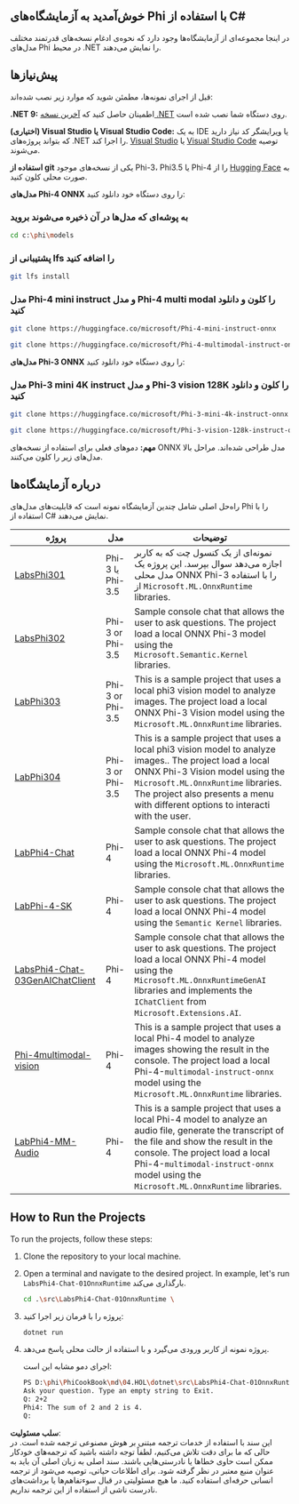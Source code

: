 ## خوش‌آمدید به آزمایشگاه‌های Phi با استفاده از C#

در اینجا مجموعه‌ای از آزمایشگاه‌ها وجود دارد که نحوه‌ی ادغام نسخه‌های قدرتمند مختلف مدل‌های Phi در محیط .NET را نمایش می‌دهند.

## پیش‌نیازها

قبل از اجرای نمونه‌ها، مطمئن شوید که موارد زیر نصب شده‌اند:

**.NET 9:** اطمینان حاصل کنید که [آخرین نسخه .NET](https://dotnet.microsoft.com/download/dotnet?WT.mc_id=aiml-137032-kinfeylo) روی دستگاه شما نصب شده است.

**(اختیاری) Visual Studio یا Visual Studio Code:** به یک IDE یا ویرایشگر کد نیاز دارید که بتواند پروژه‌های .NET را اجرا کند. [Visual Studio](https://visualstudio.microsoft.com?WT.mc_id=aiml-137032-kinfeylo) یا [Visual Studio Code](https://code.visualstudio.com?WT.mc_id=aiml-137032-kinfeylo) توصیه می‌شوند.

**استفاده از git** یکی از نسخه‌های موجود Phi-3، Phi3.5 یا Phi-4 را از [Hugging Face](https://huggingface.co/collections/lokinfey/phi-4-family-679c6f234061a1ab60f5547c) به صورت محلی کلون کنید.

**مدل‌های Phi-4 ONNX** را روی دستگاه خود دانلود کنید:

### به پوشه‌ای که مدل‌ها در آن ذخیره می‌شوند بروید

```bash
cd c:\phi\models
```

### پشتیبانی از lfs را اضافه کنید

```bash
git lfs install 
```

### مدل Phi-4 mini instruct و مدل Phi-4 multi modal را کلون و دانلود کنید

```bash
git clone https://huggingface.co/microsoft/Phi-4-mini-instruct-onnx

git clone https://huggingface.co/microsoft/Phi-4-multimodal-instruct-onnx
```

**مدل‌های Phi-3 ONNX** را روی دستگاه خود دانلود کنید:

### مدل Phi-3 mini 4K instruct و مدل Phi-3 vision 128K را کلون و دانلود کنید

```bash
git clone https://huggingface.co/microsoft/Phi-3-mini-4k-instruct-onnx

git clone https://huggingface.co/microsoft/Phi-3-vision-128k-instruct-onnx-cpu
```

**مهم:** دموهای فعلی برای استفاده از نسخه‌های ONNX مدل طراحی شده‌اند. مراحل بالا مدل‌های زیر را کلون می‌کنند.

## درباره آزمایشگاه‌ها

راه‌حل اصلی شامل چندین آزمایشگاه نمونه است که قابلیت‌های مدل‌های Phi را با استفاده از C# نمایش می‌دهند.

| پروژه | مدل | توضیحات |
| ------------ | -----------| ----------- |
| [LabsPhi301](../../../../../md/04.HOL/dotnet/src/LabsPhi301) | Phi-3 یا Phi-3.5 | نمونه‌ای از یک کنسول چت که به کاربر اجازه می‌دهد سوال بپرسد. این پروژه یک مدل محلی ONNX Phi-3 را با استفاده از `Microsoft.ML.OnnxRuntime` libraries. |
| [LabsPhi302](../../../../../md/04.HOL/dotnet/src/LabsPhi302) | Phi-3 or Phi-3.5 | Sample console chat that allows the user to ask questions. The project load a local ONNX Phi-3 model using the `Microsoft.Semantic.Kernel` libraries. |
| [LabPhi303](../../../../../md/04.HOL/dotnet/src/LabsPhi303) | Phi-3 or Phi-3.5 | This is a sample project that uses a local phi3 vision model to analyze images. The project load a local ONNX Phi-3 Vision model using the `Microsoft.ML.OnnxRuntime` libraries. |
| [LabPhi304](../../../../../md/04.HOL/dotnet/src/LabsPhi304) | Phi-3 or Phi-3.5 | This is a sample project that uses a local phi3 vision model to analyze images.. The project load a local ONNX Phi-3 Vision model using the `Microsoft.ML.OnnxRuntime` libraries. The project also presents a menu with different options to interacti with the user. | 
| [LabPhi4-Chat](../../../../../md/04.HOL/dotnet/src/LabsPhi4-Chat-01OnnxRuntime) | Phi-4 | Sample console chat that allows the user to ask questions. The project load a local ONNX Phi-4 model using the `Microsoft.ML.OnnxRuntime` libraries. |
| [LabPhi-4-SK](../../../../../md/04.HOL/dotnet/src/LabsPhi4-Chat-02SK) | Phi-4 | Sample console chat that allows the user to ask questions. The project load a local ONNX Phi-4 model using the `Semantic Kernel` libraries. |
| [LabsPhi4-Chat-03GenAIChatClient](../../../../../md/04.HOL/dotnet/src/LabsPhi4-Chat-03GenAIChatClient) | Phi-4 | Sample console chat that allows the user to ask questions. The project load a local ONNX Phi-4 model using the `Microsoft.ML.OnnxRuntimeGenAI` libraries and implements the `IChatClient` from `Microsoft.Extensions.AI`. |
| [Phi-4multimodal-vision](../../../../../md/04.HOL/dotnet/src/LabsPhi4-MultiModal-01Images) | Phi-4 | This is a sample project that uses a local Phi-4 model to analyze images showing the result in the console. The project load a local Phi-4-`multimodal-instruct-onnx` model using the `Microsoft.ML.OnnxRuntime` libraries. |
| [LabPhi4-MM-Audio](../../../../../md/04.HOL/dotnet/src/LabsPhi4-MultiModal-02Audio) | Phi-4 |This is a sample project that uses a local Phi-4 model to analyze an audio file, generate the transcript of the file and show the result in the console. The project load a local Phi-4-`multimodal-instruct-onnx` model using the `Microsoft.ML.OnnxRuntime` libraries. |

## How to Run the Projects

To run the projects, follow these steps:

1. Clone the repository to your local machine.

1. Open a terminal and navigate to the desired project. In example, let's run `LabsPhi4-Chat-01OnnxRuntime` بارگذاری می‌کند.

    ```bash
    cd .\src\LabsPhi4-Chat-01OnnxRuntime \
    ```

1. پروژه را با فرمان زیر اجرا کنید:

    ```bash
    dotnet run
    ```

1. پروژه نمونه از کاربر ورودی می‌گیرد و با استفاده از حالت محلی پاسخ می‌دهد.

   اجرای دمو مشابه این است:

   ```bash
   PS D:\phi\PhiCookBook\md\04.HOL\dotnet\src\LabsPhi4-Chat-01OnnxRuntime> dotnet run
   Ask your question. Type an empty string to Exit.
   Q: 2+2
   Phi4: The sum of 2 and 2 is 4.
   Q:
   ```

**سلب مسئولیت**:  
این سند با استفاده از خدمات ترجمه مبتنی بر هوش مصنوعی ترجمه شده است. در حالی که ما برای دقت تلاش می‌کنیم، لطفاً توجه داشته باشید که ترجمه‌های خودکار ممکن است حاوی خطاها یا نادرستی‌هایی باشند. سند اصلی به زبان اصلی آن باید به عنوان منبع معتبر در نظر گرفته شود. برای اطلاعات حیاتی، توصیه می‌شود از ترجمه انسانی حرفه‌ای استفاده کنید. ما هیچ مسئولیتی در قبال سوءتفاهم‌ها یا برداشت‌های نادرست ناشی از استفاده از این ترجمه نداریم.